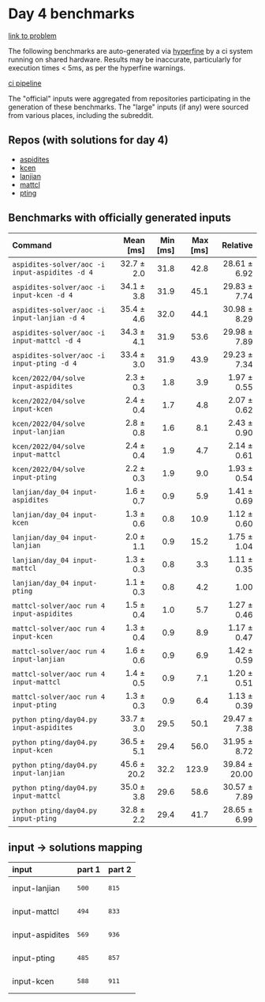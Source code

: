 # Day 4 benchmarks

[link to problem](http://adventofcode.com/2022/day/4)

The following benchmarks are auto-generated via [hyperfine](https://github.com/sharkdp/hyperfine) by a ci system running on shared hardware. Results may be inaccurate, particularly for execution times < 5ms, as per the hyperfine warnings.

[ci pipeline](http://ci.papercode.net:8080/teams/aoc2022/pipelines/aoc-compare-2022)

The "official" inputs were aggregated from repositories participating in the generation of these benchmarks. The "large" inputs (if any) were sourced from various places, including the subreddit.

## Repos (with solutions for day 4)


- [aspidites](https://github.com/aspidites/aoc2022)
- [kcen](https://github.com/kcen/AdventOfCode)
- [lanjian](https://github.com/LanJian/aoc-2022)
- [mattcl](https://github.com/mattcl/aoc2022)
- [pting](https://github.com/pting/aoc2022)

## Benchmarks with officially generated inputs
| Command | Mean [ms] | Min [ms] | Max [ms] | Relative |
|:---|---:|---:|---:|---:|
| `aspidites-solver/aoc -i input-aspidites -d 4` | 32.7 ± 2.0 | 31.8 | 42.8 | 28.61 ± 6.92 |
| `aspidites-solver/aoc -i input-kcen -d 4` | 34.1 ± 3.8 | 31.9 | 45.1 | 29.83 ± 7.74 |
| `aspidites-solver/aoc -i input-lanjian -d 4` | 35.4 ± 4.6 | 32.0 | 44.1 | 30.98 ± 8.29 |
| `aspidites-solver/aoc -i input-mattcl -d 4` | 34.3 ± 4.1 | 31.9 | 53.6 | 29.98 ± 7.89 |
| `aspidites-solver/aoc -i input-pting -d 4` | 33.4 ± 3.0 | 31.9 | 43.9 | 29.23 ± 7.34 |
| `kcen/2022/04/solve input-aspidites` | 2.3 ± 0.3 | 1.8 | 3.9 | 1.97 ± 0.55 |
| `kcen/2022/04/solve input-kcen` | 2.4 ± 0.4 | 1.7 | 4.8 | 2.07 ± 0.62 |
| `kcen/2022/04/solve input-lanjian` | 2.8 ± 0.8 | 1.6 | 8.1 | 2.43 ± 0.90 |
| `kcen/2022/04/solve input-mattcl` | 2.4 ± 0.4 | 1.9 | 4.7 | 2.14 ± 0.61 |
| `kcen/2022/04/solve input-pting` | 2.2 ± 0.3 | 1.9 | 9.0 | 1.93 ± 0.54 |
| `lanjian/day_04 input-aspidites` | 1.6 ± 0.7 | 0.9 | 5.9 | 1.41 ± 0.69 |
| `lanjian/day_04 input-kcen` | 1.3 ± 0.6 | 0.8 | 10.9 | 1.12 ± 0.60 |
| `lanjian/day_04 input-lanjian` | 2.0 ± 1.1 | 0.9 | 15.2 | 1.75 ± 1.04 |
| `lanjian/day_04 input-mattcl` | 1.3 ± 0.3 | 0.8 | 3.3 | 1.11 ± 0.35 |
| `lanjian/day_04 input-pting` | 1.1 ± 0.3 | 0.8 | 4.2 | 1.00 |
| `mattcl-solver/aoc run 4 input-aspidites` | 1.5 ± 0.4 | 1.0 | 5.7 | 1.27 ± 0.46 |
| `mattcl-solver/aoc run 4 input-kcen` | 1.3 ± 0.4 | 0.9 | 8.9 | 1.17 ± 0.47 |
| `mattcl-solver/aoc run 4 input-lanjian` | 1.6 ± 0.6 | 0.9 | 6.9 | 1.42 ± 0.59 |
| `mattcl-solver/aoc run 4 input-mattcl` | 1.4 ± 0.5 | 0.9 | 7.1 | 1.20 ± 0.51 |
| `mattcl-solver/aoc run 4 input-pting` | 1.3 ± 0.3 | 0.9 | 6.4 | 1.13 ± 0.39 |
| `python pting/day04.py input-aspidites` | 33.7 ± 3.0 | 29.5 | 50.1 | 29.47 ± 7.38 |
| `python pting/day04.py input-kcen` | 36.5 ± 5.1 | 29.4 | 56.0 | 31.95 ± 8.72 |
| `python pting/day04.py input-lanjian` | 45.6 ± 20.2 | 32.2 | 123.9 | 39.84 ± 20.00 |
| `python pting/day04.py input-mattcl` | 35.0 ± 3.8 | 29.6 | 58.6 | 30.57 ± 7.89 |
| `python pting/day04.py input-pting` | 32.8 ± 2.2 | 29.4 | 41.7 | 28.65 ± 6.99 |

## input -> solutions mapping
|input|part 1|part 2|
|:---|:---|:---|
|input-lanjian|<pre>500</pre>|<pre>815</pre>|
|input-mattcl|<pre>494</pre>|<pre>833</pre>|
|input-aspidites|<pre>569</pre>|<pre>936</pre>|
|input-pting|<pre>485</pre>|<pre>857</pre>|
|input-kcen|<pre>588</pre>|<pre>911</pre>|
